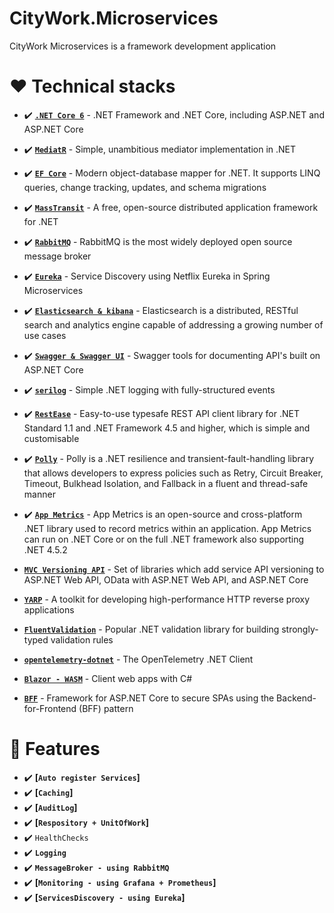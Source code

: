 # CityWork.Microservices
CityWork Microservices is a framework development application
# :hearts: Technical stacks
- ✔️ **[`.NET Core 6`](https://dotnet.microsoft.com/download)** - .NET Framework and .NET Core, including ASP.NET and ASP.NET Core

- ✔️ **[`MediatR`](https://github.com/jbogard/MediatR)** - Simple, unambitious mediator implementation in .NET
- ✔️ **[`EF Core`](https://github.com/dotnet/efcore)** - Modern object-database mapper for .NET. It supports LINQ queries, change tracking, updates, and schema migrations
- ✔️ **[`MassTransit`](http://masstransit-project.com/)** - A free, open-source distributed application framework for .NET
- ✔️ **[`RabbitMQ`](https://www.rabbitmq.com/)** - RabbitMQ is the most widely deployed open source message broker
- ✔️ **[`Eureka`](https://www.studytonight.com/post/service-discovery-using-eureka-in-spring-microservices)** - Service Discovery using Netflix Eureka in Spring Microservices
- ✔️ **[`Elasticsearch & kibana`](https://www.elastic.co/elasticsearch)** - Elasticsearch is a distributed, RESTful search and analytics engine capable of addressing a growing number of use cases
- ✔️ **[`Swagger & Swagger UI`](https://github.com/domaindrivendev/Swashbuckle.AspNetCore)** - Swagger tools for documenting API's built on ASP.NET Core
- ✔️ **[`serilog`](https://github.com/serilog/serilog)** - Simple .NET logging with fully-structured events
- ✔️ **[`RestEase`](https://github.com/canton7/RestEase)** - Easy-to-use typesafe REST API client library for .NET Standard 1.1 and .NET Framework 4.5 and higher, which is simple and customisable
- ✔️ **[`Polly`](https://github.com/App-vNext/Polly)** - Polly is a .NET resilience and transient-fault-handling library that allows developers to express policies such as Retry, Circuit Breaker, Timeout, Bulkhead Isolation, and Fallback in a fluent and thread-safe manner
- ✔️ **[`App Metrics`](https://www.app-metrics.io/)** - App Metrics is an open-source and cross-platform .NET library used to record metrics within an application. App Metrics can run on .NET Core or on the full .NET framework also supporting .NET 4.5.2
-  **[`MVC Versioning API`](https://github.com/microsoft/aspnet-api-versioning)** - Set of libraries which add service API versioning to ASP.NET Web API, OData with ASP.NET Web API, and ASP.NET Core
-  **[`YARP`](https://github.com/microsoft/reverse-proxy)** - A toolkit for developing high-performance HTTP reverse proxy applications
-  **[`FluentValidation`](https://github.com/FluentValidation/FluentValidation)** - Popular .NET validation library for building strongly-typed validation rules
-  **[`opentelemetry-dotnet`](https://github.com/open-telemetry/opentelemetry-dotnet)** - The OpenTelemetry .NET Client
-  **[`Blazor - WASM`](https://dotnet.microsoft.com/apps/aspnet/web-apps/blazor)** - Client web apps with C#
-  **[`BFF`](https://github.com/DuendeSoftware/BFF)** - Framework for ASP.NET Core to secure SPAs using the Backend-for-Frontend (BFF) pattern
# :anger: Features
- ✔️ **[`Auto register Services`]**
- ✔️ **[`Caching`]**
- ✔️ **[`AuditLog`]**
- ✔️ **[`Respository + UnitOfWork`]**
- ✔️ `HealthChecks`
- ✔️ **`Logging`**
- ✔️ **`MessageBroker - using RabbitMQ`**
- ✔️ **[`Monitoring - using Grafana + Prometheus`]**
- ✔️ **[`ServicesDiscovery - using Eureka`]**
